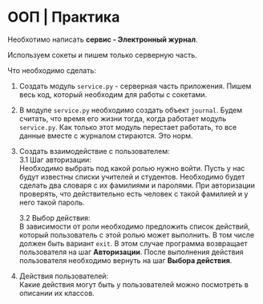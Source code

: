 # ООП | Практика

Необхотимо написать **сервис - Электронный журнал**.

Используем сокеты и пишем только серверную часть.   

Что необходимо сделать:
1. Создать модуль `service.py` - серверная часть приложения. Пишем весь код, который необходим для работы с сокетами.

2. В модуле `service.py` необходимо создать объект `journal`. Будем считать, что время его жизни тогда, когда работает модуль `service.py`. Как только этот модуль перестает работать, то все данные вместе с журналом стираются. Это норм.

3. Создать взаимодействие с пользователем:  
3.1 Шаг авторизации:  
    Необходимо выбрать под какой ролью нужно войти. Пусть у нас будут известны списки учителей и студентов. Необходимо будет сделать два словаря с их фамилиями и паролями.
    При авторизации проверять, что действительно есть человек с такой фамилией и у него такой пароль.

    3.2 Выбор действия:  
    В зависимости от роли необходимо предложить список действий, который пользователь с этой ролью может выполнить. В том числе должен быть вариант `exit`. В этом случае программа возвращает пользователя на шаг **Авторизации**. После выполнения действия пользователя необходимо вернуть на шаг **Выбора действия**.

4. Действия пользователей:  
Какие действия могут быть у пользователей можно посмотреть в описании их классов.
